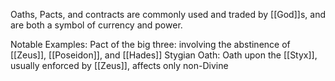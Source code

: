 Oaths, Pacts, and contracts are commonly used and traded by [[God]]s, and are both a symbol of currency and power. 

Notable Examples:
Pact of the big three: involving the abstinence of [[Zeus]], [[Poseidon]], and [[Hades]]
Stygian Oath: Oath upon the [[Styx]], usually enforced by [[Zeus]], affects only non-Divine

